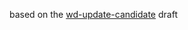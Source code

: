 based on the [wd-update-candidate](https://github.com/w3c/wot-discovery/tree/wd-update-candidate) draft
